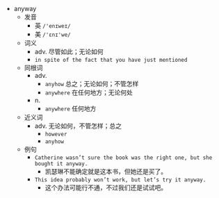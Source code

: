- anyway
  - 发音
    - 英 `/'enɪweɪ/`
    - 美 `/'ɛnɪ'we/`
  - 词义
    - adv. 尽管如此；无论如何
    - `in spite of the fact that you have just mentioned`
  - 同根词
    - adv.
      - `anyhow` 总之；无论如何；不管怎样
      - `anywhere` 在任何地方；无论何处
    - n.
      - `anywhere` 任何地方
  - 近义词
    - adv. 无论如何，不管怎样；总之
      - `however`
      - `anyhow`
  - 例句
    - `Catherine wasn’t sure the book was the right one, but she bought it anyway.`
      - 凯瑟琳不能确定就是这本书，但她还是买了。
    - `This idea probably won’t work, but let’s try it anyway.`
      - 这个办法可能行不通，不过我们还是试试吧。

